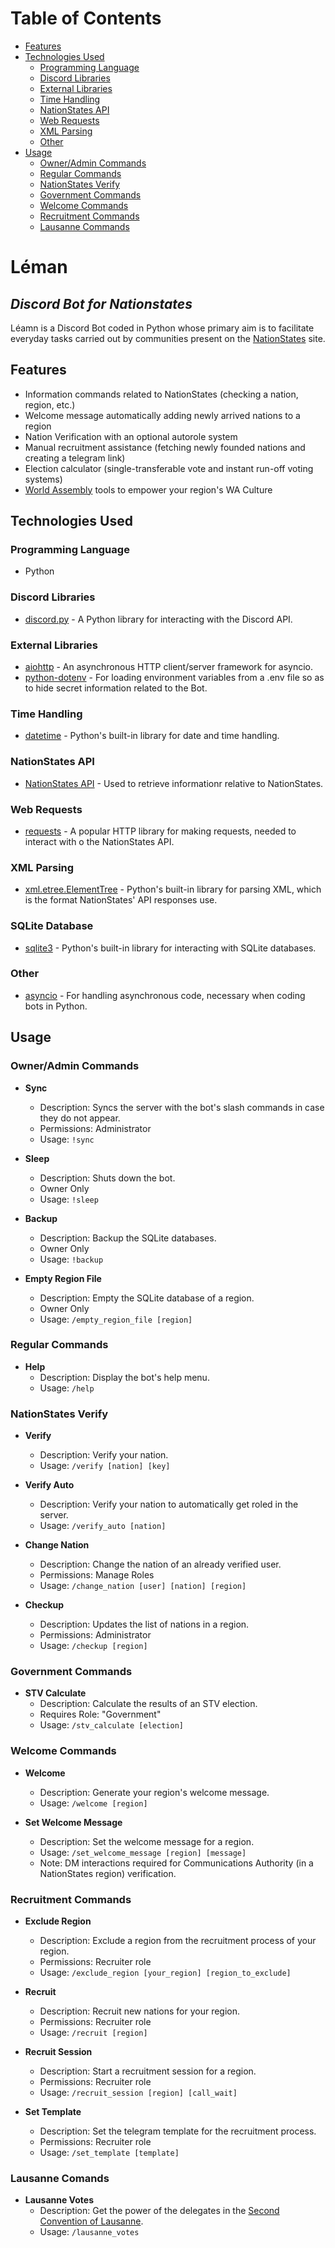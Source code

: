 # Table of Contents

- [Features](#features)
- [Technologies Used](#technologies-used)
  - [Programming Language](#programming-language)
  - [Discord Libraries](#discord-libraries)
  - [External Libraries](#external-libraries)
  - [Time Handling](#time-handling)
  - [NationStates API](#nationstates-api)
  - [Web Requests](#web-requests)
  - [XML Parsing](#xml-parsing)
  - [Other](#other)
- [Usage](#usage)
  - [Owner/Admin Commands](#owneradmin-commands)
  - [Regular Commands](#regular-commands)
  - [NationStates Verify](#nationstates-verify)
  - [Government Commands](#government-commands)
  - [Welcome Commands](#welcome-commands)
  - [Recruitment Commands](#recruitment-commands)
  - [Lausanne Commands](#lausanne-commands)

# Léman
## _Discord Bot for Nationstates_

Léamn is a Discord Bot coded in Python whose primary aim is to facilitate everyday tasks carried out by communities present on the [NationStates](https://www.nationstates.net) site.

## Features

- Information commands related to NationStates (checking a nation, region, etc.)
- Welcome message automatically adding newly arrived nations to a region
- Nation Verification with an optional autorole system
- Manual recruitment assistance (fetching newly founded nations and creating a telegram link)
- Election calculator (single-transferable vote and instant run-off voting systems)
- [World Assembly](https://www.nationstates.net/page=un) tools to empower your region's WA Culture

## Technologies Used

### Programming Language
- Python

### Discord Libraries
- [discord.py](https://discordpy.readthedocs.io/) - A Python library for interacting with the Discord API.

### External Libraries
- [aiohttp](https://docs.aiohttp.org/) - An asynchronous HTTP client/server framework for asyncio.
- [python-dotenv](https://github.com/theskumar/python-dotenv) - For loading environment variables from a .env file so as to hide secret information related to the Bot.

### Time Handling
- [datetime](https://docs.python.org/3/library/datetime.html) - Python's built-in library for date and time handling.

### NationStates API
- [NationStates API](https://www.nationstates.net/pages/api.html) - Used to retrieve informationr relative to NationStates.

### Web Requests
- [requests](https://docs.python-requests.org/) - A popular HTTP library for making requests, needed to interact with o the NationStates API.

### XML Parsing
- [xml.etree.ElementTree](https://docs.python.org/3/library/xml.etree.elementtree.html) - Python's built-in library for parsing XML, which is the format NationStates' API responses use.

### SQLite Database
- [sqlite3](https://docs.python.org/3/library/sqlite3.html) - Python's built-in library for interacting with SQLite databases.

### Other
- [asyncio](https://docs.python.org/3/library/asyncio.html) - For handling asynchronous code, necessary when coding bots in Python.

## Usage

### Owner/Admin Commands

- **Sync**
  - Description: Syncs the server with the bot's slash commands in case they do not appear.
  - Permissions: Administrator
  - Usage: `!sync`

- **Sleep**
  - Description: Shuts down the bot.
  - Owner Only
  - Usage: `!sleep`

- **Backup**
  - Description: Backup the SQLite databases.
  - Owner Only
  - Usage: `!backup`

- **Empty Region File**
  - Description: Empty the SQLite database of a region.
  - Owner Only
  - Usage: `/empty_region_file [region]`

### Regular Commands

- **Help**
  - Description: Display the bot's help menu.
  - Usage: `/help`

### NationStates Verify

- **Verify**
  - Description: Verify your nation.
  - Usage: `/verify [nation] [key]`

- **Verify Auto**
  - Description: Verify your nation to automatically get roled in the server.
  - Usage: `/verify_auto [nation]`

- **Change Nation**
  - Description: Change the nation of an already verified user.
  - Permissions: Manage Roles
  - Usage: `/change_nation [user] [nation] [region]`

- **Checkup**
  - Description: Updates the list of nations in a region.
  - Permissions: Administrator
  - Usage: `/checkup [region]`

### Government Commands

- **STV Calculate**
  - Description: Calculate the results of an STV election.
  - Requires Role: "Government"
  - Usage: `/stv_calculate [election]`

### Welcome Commands

- **Welcome**
  - Description: Generate your region's welcome message.
  - Usage: `/welcome [region]`

- **Set Welcome Message**
  - Description: Set the welcome message for a region.
  - Usage: `/set_welcome_message [region] [message]`
  - Note: DM interactions required for Communications Authority (in a NationStates region) verification.

### Recruitment Commands

- **Exclude Region**
  - Description: Exclude a region from the recruitment process of your region.
  - Permissions: Recruiter role
  - Usage: `/exclude_region [your_region] [region_to_exclude]`

- **Recruit**
  - Description: Recruit new nations for your region.
  - Permissions: Recruiter role
  - Usage: `/recruit [region]`

- **Recruit Session**
  - Description: Start a recruitment session for a region.
  - Permissions: Recruiter role
  - Usage: `/recruit_session [region] [call_wait]`

- **Set Template**
  - Description: Set the telegram template for the recruitment process.
  - Permissions: Recruiter role
  - Usage: `/set_template [template]`

### Lausanne Comands

- **Lausanne Votes**
  - Description: Get the power of the delegates in the [Second Convention of Lausanne](https://forum.theeastpacific.com/t/the-second-convention-of-lausanne/16883).
  - Usage: `/lausanne_votes`
